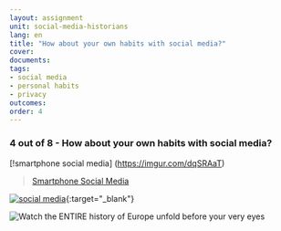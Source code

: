 ```yaml
---
layout: assignment
unit: social-media-historians
lang: en
title: "How about your own habits with social media?"  
cover:
documents:
tags:
- social media
- personal habits 
- privacy
outcomes:
order: 4
---
```


### 4 out of 8 - How about your own habits with social media?





[!smartphone social media] (https://imgur.com/dqSRAaT) 

<blockquote class="imgur-embed-pub" lang="en" data-id="dqSRAaT"  ><a href="//imgur.com/dqSRAaT">Smartphone Social Media</a></blockquote><script async src="//s.imgur.com/min/embed.js" charset="utf-8"></script>

[![social media](https://media.giphy.com/media/rB8CbdO6xSJofmOAKL/giphy.webp "Linaria Comunicación via Giphy")](https://giphy.com/gifs/comunicacion-linaria-linariacomunicacion-rB8CbdO6xSJofmOAKL){:target="_blank"}

![Watch the ENTIRE history of Europe unfold before your very eyes](https://i.giphy.com/media/B22vnwkQSMldC/giphy.webp)
